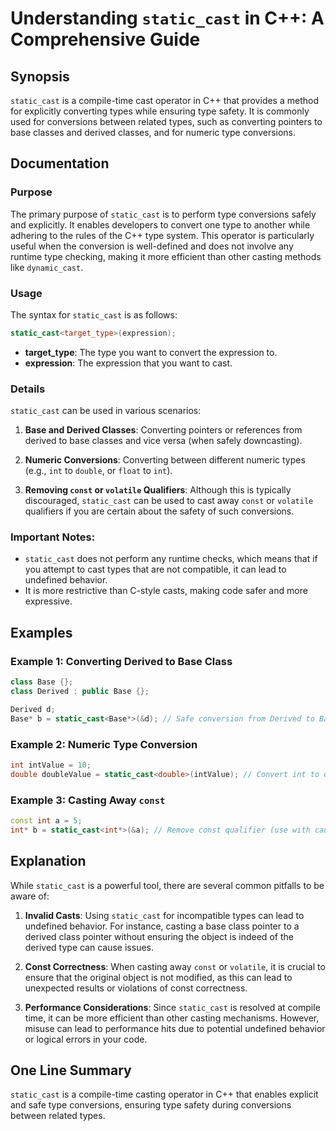 <!--
Meta Description: # Understanding `static_cast` in C++: A Comprehensive Guide ## Synopsis `static_cast` is a compile-time cast operator in C++ that provides a method fo...
Meta Keywords: static_cast, type, base, derived, can
-->

# Understanding `static_cast` in C++: A Comprehensive Guide

## Synopsis
`static_cast` is a compile-time cast operator in C++ that provides a method for explicitly converting types while ensuring type safety. It is commonly used for conversions between related types, such as converting pointers to base classes and derived classes, and for numeric type conversions.

## Documentation
### Purpose
The primary purpose of `static_cast` is to perform type conversions safely and explicitly. It enables developers to convert one type to another while adhering to the rules of the C++ type system. This operator is particularly useful when the conversion is well-defined and does not involve any runtime type checking, making it more efficient than other casting methods like `dynamic_cast`.

### Usage
The syntax for `static_cast` is as follows:

```cpp
static_cast<target_type>(expression);
```

- **target_type**: The type you want to convert the expression to.
- **expression**: The expression that you want to cast.

### Details
`static_cast` can be used in various scenarios:

1. **Base and Derived Classes**: Converting pointers or references from derived to base classes and vice versa (when safely downcasting).
   
2. **Numeric Conversions**: Converting between different numeric types (e.g., `int` to `double`, or `float` to `int`).

3. **Removing `const` or `volatile` Qualifiers**: Although this is typically discouraged, `static_cast` can be used to cast away `const` or `volatile` qualifiers if you are certain about the safety of such conversions.

### Important Notes:
- `static_cast` does not perform any runtime checks, which means that if you attempt to cast types that are not compatible, it can lead to undefined behavior.
- It is more restrictive than C-style casts, making code safer and more expressive.

## Examples
### Example 1: Converting Derived to Base Class
```cpp
class Base {};
class Derived : public Base {};

Derived d;
Base* b = static_cast<Base*>(&d); // Safe conversion from Derived to Base
```

### Example 2: Numeric Type Conversion
```cpp
int intValue = 10;
double doubleValue = static_cast<double>(intValue); // Convert int to double
```

### Example 3: Casting Away `const`
```cpp
const int a = 5;
int* b = static_cast<int*>(&a); // Remove const qualifier (use with caution)
```

## Explanation
While `static_cast` is a powerful tool, there are several common pitfalls to be aware of:

1. **Invalid Casts**: Using `static_cast` for incompatible types can lead to undefined behavior. For instance, casting a base class pointer to a derived class pointer without ensuring the object is indeed of the derived type can cause issues.

2. **Const Correctness**: When casting away `const` or `volatile`, it is crucial to ensure that the original object is not modified, as this can lead to unexpected results or violations of const correctness.

3. **Performance Considerations**: Since `static_cast` is resolved at compile time, it can be more efficient than other casting mechanisms. However, misuse can lead to performance hits due to potential undefined behavior or logical errors in your code.

## One Line Summary
`static_cast` is a compile-time casting operator in C++ that enables explicit and safe type conversions, ensuring type safety during conversions between related types.